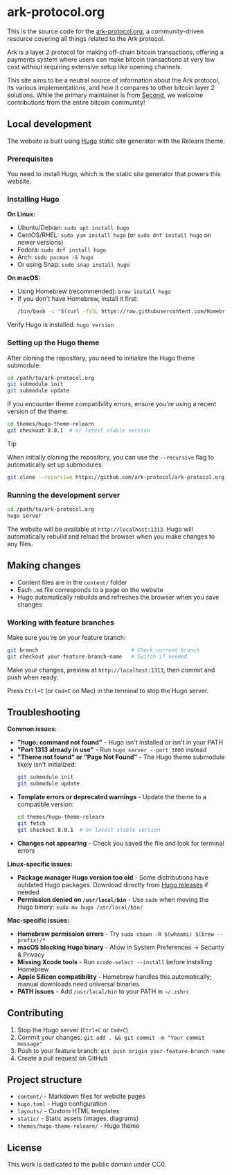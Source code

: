 # ark-protocol.org

This is the source code for the [ark-protocol.org](https://ark-protocol.org), a community-driven resource covering all things related to the Ark protocol.

Ark is a layer 2 protocol for making off-chain bitcoin transactions, offering a payments system where users can make bitcoin transactions at very low cost without requiring extensive setup like opening channels.

This site aims to be a neutral source of information about the Ark protocol, its various implementations, and how it compares to other bitcoin layer 2 solutions. While the primary maintainer is from [Second](https://second.tech), we welcome contributions from the entire bitcoin community!

## Local development

The website is built using [Hugo](https://gohugo.io/) static site generator with the Relearn theme.

### Prerequisites

You need to install Hugo, which is the static site generator that powers this website.

### Installing Hugo

**On Linux:**
- Ubuntu/Debian: `sudo apt install hugo`
- CentOS/RHEL: `sudo yum install hugo` (or `sudo dnf install hugo` on newer versions)
- Fedora: `sudo dnf install hugo`
- Arch: `sudo pacman -S hugo`
- Or using Snap: `sudo snap install hugo`

**On macOS:**
- Using Homebrew (recommended): `brew install hugo`
- If you don't have Homebrew, install it first:
  ```bash
  /bin/bash -c "$(curl -fsSL https://raw.githubusercontent.com/Homebrew/install/HEAD/install.sh)"
  ```

Verify Hugo is installed: `hugo version`

### Setting up the Hugo theme

After cloning the repository, you need to initialize the Hugo theme submodule:

```bash
cd /path/to/ark-protocol.org
git submodule init
git submodule update
```

If you encounter theme compatibility errors, ensure you're using a recent version of the theme:
```bash
cd themes/hugo-theme-relearn
git checkout 8.0.1  # or latest stable version
```

> [!TIP]
> When initially cloning the repository, you can use the `--recursive` flag to automatically set up submodules:
> ```bash
> git clone --recursive https://github.com/ark-protocol/ark-protocol.org.git
> ```

### Running the development server

```bash
cd /path/to/ark-protocol.org
hugo server
```

The website will be available at `http://localhost:1313`. Hugo will automatically rebuild and reload the browser when you make changes to any files.

## Making changes

- Content files are in the `content/` folder
- Each `.md` file corresponds to a page on the website  
- Hugo automatically rebuilds and refreshes the browser when you save changes

### Working with feature branches

Make sure you're on your feature branch:
```bash
git branch                              # Check current branch
git checkout your-feature-branch-name   # Switch if needed
```

Make your changes, preview at `http://localhost:1313`, then commit and push when ready.

Press `Ctrl+C` (or `Cmd+C` on Mac) in the terminal to stop the Hugo server.

## Troubleshooting

**Common issues:**

- **"hugo: command not found"** - Hugo isn't installed or isn't in your PATH
- **"Port 1313 already in use"** - Run `hugo server --port 3000` instead
- **"Theme not found" or "Page Not Found"** - The Hugo theme submodule likely isn't initialized:
  ```bash
  git submodule init
  git submodule update
  ```
- **Template errors or deprecated warnings** - Update the theme to a compatible version:
  ```bash
  cd themes/hugo-theme-relearn
  git fetch
  git checkout 8.0.1  # or latest stable version
  ```
- **Changes not appearing** - Check you saved the file and look for terminal errors

**Linux-specific issues:**
- **Package manager Hugo version too old** - Some distributions have outdated Hugo packages. Download directly from [Hugo releases](https://github.com/gohugoio/hugo/releases) if needed
- **Permission denied on `/usr/local/bin`** - Use `sudo` when moving the Hugo binary: `sudo mv hugo /usr/local/bin/`

**Mac-specific issues:**
- **Homebrew permission errors** - Try `sudo chown -R $(whoami) $(brew --prefix)/*`
- **macOS blocking Hugo binary** - Allow in System Preferences → Security & Privacy  
- **Missing Xcode tools** - Run `xcode-select --install` before installing Homebrew
- **Apple Silicon compatibility** - Homebrew handles this automatically; manual downloads need universal binaries
- **PATH issues** - Add `/usr/local/bin` to your PATH in `~/.zshrc`

## Contributing

1. Stop the Hugo server (`Ctrl+C` or `Cmd+C`)
2. Commit your changes: `git add . && git commit -m "Your commit message"`
3. Push to your feature branch: `git push origin your-feature-branch-name`
4. Create a pull request on GitHub

## Project structure

- `content/` - Markdown files for website pages
- `hugo.toml` - Hugo configuration
- `layouts/` - Custom HTML templates
- `static/` - Static assets (images, diagrams)
- `themes/hugo-theme-relearn/` - Hugo theme

## License

This work is dedicated to the public domain under CC0.
